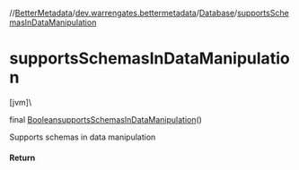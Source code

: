 //[BetterMetadata](../../../index.md)/[dev.warrengates.bettermetadata](../index.md)/[Database](index.md)/[supportsSchemasInDataManipulation](supports-schemas-in-data-manipulation.md)

# supportsSchemasInDataManipulation

[jvm]\

final [Boolean](https://docs.oracle.com/javase/8/docs/api/java/lang/Boolean.html)[supportsSchemasInDataManipulation](supports-schemas-in-data-manipulation.md)()

Supports schemas in data manipulation

#### Return
